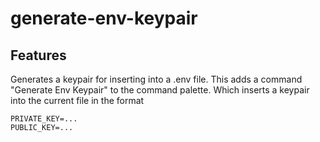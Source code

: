 # generate-env-keypair

## Features

Generates a keypair for inserting into a .env file. This adds a command "Generate Env Keypair" to the command palette. Which inserts a keypair into the current file in the format

```
PRIVATE_KEY=...
PUBLIC_KEY=...
```
